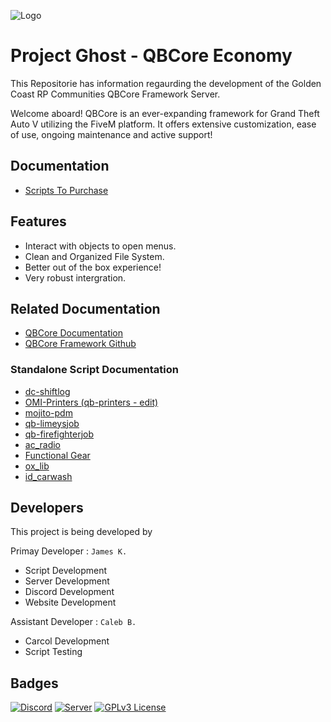 
![Logo](https://i.imgur.com/pwyqC84.png)



# Project Ghost - QBCore Economy

This Repositorie has information regaurding the development of the Golden Coast RP Communities QBCore Framework Server.

Welcome aboard! QBCore is an ever-expanding framework for Grand Theft Auto V utilizing the FiveM platform. It offers extensive customization, ease of use, ongoing maintenance and active support!


## Documentation

- [Scripts To Purchase](https://github.com/Golden-Coast-RP/Project-Ghost-QBCore-Economy/blob/main/purchase.md)



## Features

- Interact with objects to open menus.
- Clean and Organized File System.
- Better out of the box experience!
- Very robust intergration.


## Related Documentation
- [QBCore Documentation](https://docs.qbcore.org/qbcore-documentation/)
- [QBCore Framework Github](https://github.com/qbcore-framework)

### Standalone Script Documentation
- [dc-shiftlog](https://github.com/Disabled-Coding/dc-shiftlog)
- [OMI-Printers (qb-printers - edit)](https://github.com/OmiJod/Omi-printers)
- [mojito-pdm](https://github.com/Mojito-Fivem/mojito_pdm)
- [qb-limeysjob](https://github.com/PenguScript/qb-limeysjob)
- [qb-firefighterjob](https://github.com/Dhruvpamnani/qb-firefighterjob)
- [ac_radio](https://github.com/antond15/ac_radio)
- [Functional Gear](https://github.com/AJMyers1991/FunctionalGear)
- [ox_lib](https://github.com/overextended/ox_lib)
- [id_carwash](https://github.com/infinitydevelopment14/id_carwash)
## Developers

This project is being developed by

Primay Developer : `James K.`
- Script Development
- Server Development
- Discord Development
- Website Development

Assistant Developer : `Caleb B.`
- Carcol Development
- Script Testing


## Badges
[![Discord](https://img.shields.io/discord/798498335123046402?label=Discord)](https://discord.gg/KGpmHUueER)
[![Server](https://img.shields.io/badge/Server-Connect-yellowgreen)](https://cfx.re/join/zlq38d)
[![GPLv3 License](https://img.shields.io/badge/License-GPL%20v3-yellow.svg)](https://opensource.org/licenses/)
